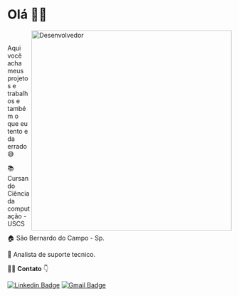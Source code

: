 # Olá 👋🏼
<img src="https://imgur.com/wQggkgV.png" width="450px" align="right" alt="Desenvolvedor" style="max-width:100%;margin-bottom:5px">
<p align="left" style="min-width:200px"> 
<br>
 
 Aqui você acha meus projetos e trabalhos e também o que eu tento e da errado 😅 
 
📚 Cursando Ciência da computação - USCS<br>

🏠 São Bernardo do Campo - Sp.<br>

💼 Analista de suporte tecnico.
</p>

🙋‍♂️ **Contato** 👇
 
[![Linkedin Badge](https://img.shields.io/badge/-Fernando%20Fragassi-blue?style=flat-square&logo=Linkedin&logoColor=white&link=https://www.linkedin.com/in/fernandofragassi/)](https://www.linkedin.com/in/fernandofragassi) [![Gmail Badge](https://img.shields.io/badge/-Fernando%20Fragassi-c14438?style=flat-square&logo=Gmail&logoColor=white&link=mailto:fernandofragassi@gmail.com)](mailto:fernanofrgassi@gmail.com)
